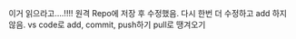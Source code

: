 이거 읽으라고....!!!!
원격 Repo에 저장 후 수정했음.
다시 한번 더 수정하고 add 하지 않음.
vs code로 add, commit, push하기
pull로 땡겨오기
